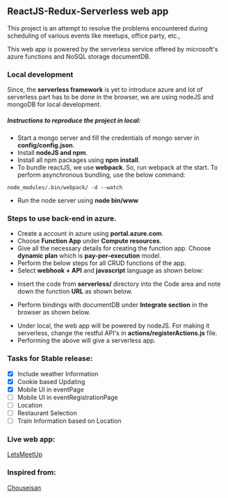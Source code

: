 ## ReactJS-Redux-Serverless web app
This project is an attempt to resolve the problems encountered during scheduling of various events like meetups, office party, etc.,

This web app is powered by the serverless service offered by microsoft's azure functions and NoSQL storage documentDB.

### Local development
Since, the **serverless framework** is yet to introduce azure and lot of serverless part has to be done in the browser, we are using nodeJS and mongoDB for local development.

##### Instructions to reproduce the project in local:
- Start a mongo server and fill the credentials of mongo server in **config/config.json**.
- Install **nodeJS and npm**.
- Install all npm packages using **npm install**.
- To bundle reactJS, we use **webpack**. So, run webpack at the start. To perform asynchronous bundling, use the below command:

```
node_modules/.bin/webpack/ -d --watch
```
- Run the node server using **node bin/www**

### Steps to use back-end in azure.
- Create a account in azure using **portal.azure.com**.
- Choose **Function App** under **Compute resources**.
- Give all the necessary details for creating the function app. Choose **dynamic plan** which is **pay-per-execution** model.
- Perform the below steps for all CRUD functions of the app.
- Select **webhook + API** and **javascript** language as shown below:

<!-- ![LetsMeetUp](https://raw.githubusercontent.com/Lakshman-LD/LetsMeetUp/master/readmeImages/firstStep.png) -->
- Insert the code from **serverless/** directory into the Code area and note down the function **URL** as shown below.

<!-- ![LetsMeetUp](https://raw.githubusercontent.com/Lakshman-LD/LetsMeetUp/master/readmeImages/SecondStep.png) -->
- Perform bindings with documentDB under **Integrate section** in the browser as shown below.

<!-- ![LetsMeetUp](https://raw.githubusercontent.com/Lakshman-LD/LetsMeetUp/master/readmeImages/ThirdStep.png) -->
- Under local, the web app will be powered by nodeJS. For making it serverless, change the restful API's in **actions/registerActions.js** file.
- Performing the above will give a serverless app.

### Tasks for Stable release:
 - [x] Include weather Information
 - [x] Cookie based Updating
 - [x] Mobile UI in eventPage
 - [ ] Mobile UI in eventRegistrationPage
 - [ ] Location
 - [ ] Restaurant Selection
 - [ ] Train Information based on Location

### Live web app:
[LetsMeetUp](http://letsmeetupp.azurewebsites.net)

### Inspired from:
[Chouseisan](https://chouseisan.com/)
